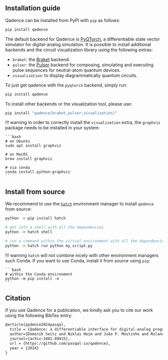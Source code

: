 ## Installation guide

Qadence can be installed from PyPI with `pip` as follows:

```bash
pip install qadence
```

The default backend for Qadence is [PyQTorch](https://github.com/pasqal-io/pyqtorch), a differentiable state vector simulator for digital-analog simulation. It is possible to install additional backends and the circuit visualization library using the following extras:

* `braket`: the [Braket](https://github.com/amazon-braket/amazon-braket-sdk-python) backend.
* `pulser`: the [Pulser](https://github.com/pasqal-io/Pulser) backend for composing, simulating and executing pulse sequences for neutral-atom quantum devices.
* `visualization`: to display diagrammatically quantum circuits.

To just get qadence with the `pyqtorch` backend, simply run:

```bash
pip install qadence
```

To install other backends or the visualization tool, please use:

```bash
pip install "qadence[braket,pulser,visualization]"
```

!!! warning
    In order to correctly install the `visualization` extra, the `graphviz` package needs to be installed
    in your system:

    ```bash
    # on Ubuntu
    sudo apt install graphviz

    # on MacOS
    brew install graphviz

    # via conda
    conda install python-graphviz
    ```

## Install from source

We recommend to use the [`hatch`](https://hatch.pypa.io/latest/) environment manager to install `qadence` from source:

```bash
python -m pip install hatch

# get into a shell with all the dependencies
python -m hatch shell

# run a command within the virtual environment with all the dependencies
python -m hatch run python my_script.py
```

!!! warning
    `hatch` will not combine nicely with other environment managers such Conda. If you want to use Conda,
    install it from source using `pip`:

    ```bash
    # within the Conda environment
    python -m pip install -e .
    ```

## Citation

If you use Qadence for a publication, we kindly ask you to cite our work using the following BibTex entry:

```latex
@article{qadence2024pasqal,
  title = {Qadence: a differentiable interface for digital-analog programs.},
  author={Dominik Seitz and Niklas Heim and João P. Moutinho and Roland Guichard and Vytautas Abramavicius and Aleksander Wennersteen and Gert-Jan Both and Anton Quelle and Caroline de Groot and Gergana V. Velikova and Vincent E. Elfving and Mario Dagrada},
  journal={arXiv:2401.09915},
  url = {https://github.com/pasqal-io/qadence},
  year = {2024}
}
```

